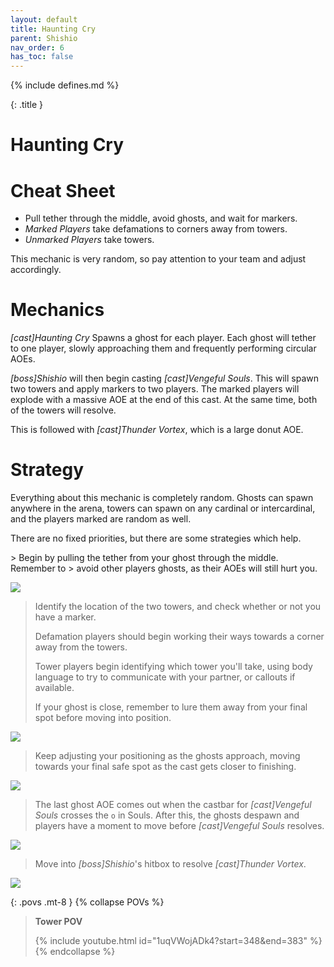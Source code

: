 ```yaml
---
layout: default
title: Haunting Cry
parent: Shishio
nav_order: 6
has_toc: false
---
```


{% include defines.md %}

{: .title }
# Haunting Cry

# Cheat Sheet

* Pull tether through the middle, avoid ghosts, and wait for markers.
* *Marked Players* take defamations to corners away from towers.
* *Unmarked Players* take towers.

This mechanic is very random, so pay attention to your team and adjust
accordingly.

# Mechanics

*[cast]Haunting Cry* Spawns a ghost for each player. Each ghost will tether to
one player, slowly approaching them and frequently performing circular AOEs.

*[boss]Shishio* will then begin casting *[cast]Vengeful Souls*. This will spawn
two towers and apply markers to two players. The marked players will explode
with a massive AOE at the end of this cast. At the same time, both of the towers
will resolve.

This is followed with *[cast]Thunder Vortex*, which is a large donut AOE.

# Strategy

Everything about this mechanic is completely random. Ghosts can spawn anywhere
in the arena, towers can spawn on any cardinal or intercardinal, and the players
marked are random as well.

There are no fixed priorities, but there are some strategies which help.

<div class="strats-grid" markdown="1">
> Begin by pulling the tether from your ghost through the middle. Remember to
> avoid other players ghosts, as their AOEs will still hurt you.

![](./timeline-1.png)

> Identify the location of the two towers, and check whether or not you have
> a marker.
>
> Defamation players should begin working their ways towards a corner away from
> the towers.
>
> Tower players begin identifying which tower you'll take, using body language
> to try to communicate with your partner, or callouts if available.
>
> If your ghost is close, remember to lure them away from your final spot before
> moving into position.

![](./timeline-2.png)

> Keep adjusting your positioning as the ghosts approach, moving towards your
> final safe spot as the cast gets closer to finishing.

![](./timeline-3.png)

> The last ghost AOE comes out when the castbar for *[cast]Vengeful Souls*
> crosses the `o` in Souls. After this, the ghosts despawn and players have a
> moment to move before *[cast]Vengeful Souls* resolves.

![](./timeline-4.png)

> Move into *[boss]Shishio*'s hitbox to resolve *[cast]Thunder Vortex*.

![](./timeline-5.png)
</div>

{: .povs .mt-8 }
{% collapse POVs %}
> **Tower POV**
>
> {% include youtube.html id="1uqVWojADk4?start=348&end=383" %}
{% endcollapse %}

